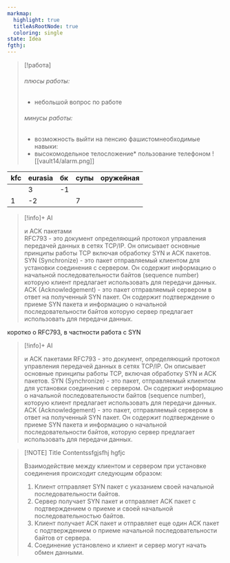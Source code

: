 ```yaml
---
markmap:
  highlight: true
  titleAsRootNode: true
  coloring: single
state: Idea
fgthj: 
---
```

> [!работа]
> ###### плюсы работы:
> * небольшой вопрос по работе 
> ###### минусы работы:
> * возможность выйти на пенсию фашистомнеобходимые навыки:
> * высокомодельное телосложение* пользование телефоном ![[vault14/alarm.png]]

| kfc | eurasia | бк  | супы | оружейная |
| :-- | :------ | :-- | ---- | --------- |
|     | 3       | -1  |      |           |
| 1   | -2      |     | 7    |           |
> [!info]+ AI  
>  
> и ACK пакетами  
> RFC793 - это документ определяющий протокол управления передачей данных в сетях TCP/IP. Он описывает основные принципы работы TCP включая обработку SYN и ACK пакетов.  
> SYN (Synchronize) - это пакет отправляемый клиентом для установки соединения с сервером. Он содержит информацию о начальной последовательности байтов (sequence number) которую клиент предлагает использовать для передачи данных.  
> ACK (Acknowledgement) - это пакет отправляемый сервером в ответ на полученный SYN пакет. Он содержит подтверждение о приеме SYN пакета и информацию о начальной последовательности байтов которую сервер предлагает использовать для передачи данных.

коротко о RFC793, в частности работа с SYN
> [!info]+ AI
>
> и ACK пакетами
> RFC793 - это документ, определяющий протокол управления передачей данных в сетях TCP/IP. Он описывает основные принципы работы TCP, включая обработку SYN и ACK пакетов.
> SYN (Synchronize) - это пакет, отправляемый клиентом для установки соединения с сервером. Он содержит информацию о начальной последовательности байтов (sequence number), которую клиент предлагает использовать для передачи данных.
> ACK (Acknowledgement) - это пакет, отправляемый сервером в ответ на полученный SYN пакет. Он содержит подтверждение о приеме SYN пакета и информацию о начальной последовательности байтов, которую сервер предлагает использовать для передачи данных.


> [!NOTE] Title
> Contentssfgjsfhj
> hgfjc
> 
> Взаимодействие между клиентом и сервером при установке соединения происходит следующим образом:
> 1. Клиент отправляет SYN пакет с указанием своей начальной последовательности байтов.
> 2. Сервер получает SYN пакет и отправляет ACK пакет с подтверждением о приеме и своей начальной последовательностью байтов.
> 3. Клиент получает ACK пакет и отправляет еще один ACK пакет с подтверждением о приеме начальной последовательности байтов от сервера.
> 4. Соединение установлено и клиент и сервер могут начать обмен данными.


